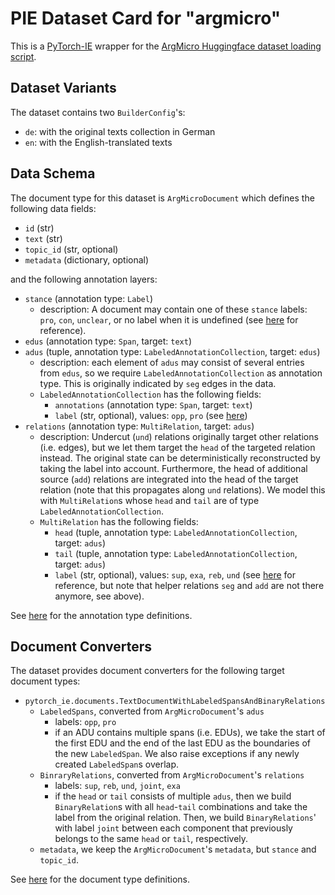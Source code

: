 # PIE Dataset Card for "argmicro"

This is a [PyTorch-IE](https://github.com/ChristophAlt/pytorch-ie) wrapper for the
[ArgMicro Huggingface dataset loading script](https://huggingface.co/datasets/DFKI-SLT/argmicro).

## Dataset Variants

The dataset contains two `BuilderConfig`'s:

- `de`: with the original texts collection in German
- `en`: with the English-translated texts

## Data Schema

The document type for this dataset is `ArgMicroDocument` which defines the following data fields:

- `id` (str)
- `text` (str)
- `topic_id` (str, optional)
- `metadata` (dictionary, optional)

and the following annotation layers:

- `stance` (annotation type: `Label`)
  - description: A document may contain one of these `stance` labels: `pro`, `con`, `unclear`, or no label when it is undefined (see [here](https://huggingface.co/datasets/DFKI-SLT/argmicro/blob/main/argmicro.py#L35) for reference).
- `edus` (annotation type: `Span`, target: `text`)
- `adus` (tuple, annotation type: `LabeledAnnotationCollection`, target: `edus`)
  - description: each element of `adus` may consist of several entries from `edus`, so we require `LabeledAnnotationCollection` as annotation type. This is originally indicated by `seg` edges in the data.
  - `LabeledAnnotationCollection` has the following fields:
    - `annotations` (annotation type: `Span`, target: `text`)
    - `label` (str, optional), values: `opp`, `pro` (see [here](https://huggingface.co/datasets/DFKI-SLT/argmicro/blob/main/argmicro.py#L36))
- `relations` (annotation type: `MultiRelation`, target: `adus`)
  - description: Undercut (`und`) relations originally target other relations (i.e. edges), but we let them target the `head` of the targeted relation instead. The original state can be deterministically reconstructed by taking the label into account. Furthermore, the head of additional source (`add`) relations are integrated into the head of the target relation (note that this propagates along `und` relations). We model this with `MultiRelation`s whose `head` and `tail` are of type `LabeledAnnotationCollection`.
  - `MultiRelation` has the following fields:
    - `head` (tuple, annotation type: `LabeledAnnotationCollection`, target: `adus`)
    - `tail` (tuple, annotation type: `LabeledAnnotationCollection`, target: `adus`)
    - `label` (str, optional), values: `sup`, `exa`, `reb`, `und` (see [here](https://huggingface.co/datasets/DFKI-SLT/argmicro/blob/main/argmicro.py#L37) for reference, but note that helper relations `seg` and `add` are not there anymore, see above).

See [here](https://github.com/ChristophAlt/pytorch-ie/blob/main/src/pytorch_ie/annotations.py) for the annotation type definitions.

## Document Converters

The dataset provides document converters for the following target document types:

- `pytorch_ie.documents.TextDocumentWithLabeledSpansAndBinaryRelations`
  - `LabeledSpans`, converted from `ArgMicroDocument`'s `adus`
    - labels: `opp`, `pro`
    - if an ADU contains multiple spans (i.e. EDUs), we take the start of the first EDU and the end of the last EDU as the boundaries of the new `LabeledSpan`. We also raise exceptions if any newly created `LabeledSpan`s overlap.
  - `BinraryRelations`, converted from `ArgMicroDocument`'s `relations`
    - labels: `sup`, `reb`, `und`, `joint`, `exa`
    - if the `head` or `tail` consists of multiple `adus`, then we build `BinaryRelation`s with all `head`-`tail` combinations and take the label from the original relation. Then, we build `BinaryRelations`' with label `joint` between each component that previously belongs to the same `head` or `tail`, respectively.
  - `metadata`, we keep the `ArgMicroDocument`'s `metadata`, but `stance` and `topic_id`.

See [here](https://github.com/ChristophAlt/pytorch-ie/blob/main/src/pytorch_ie/documents.py) for the document type
definitions.
